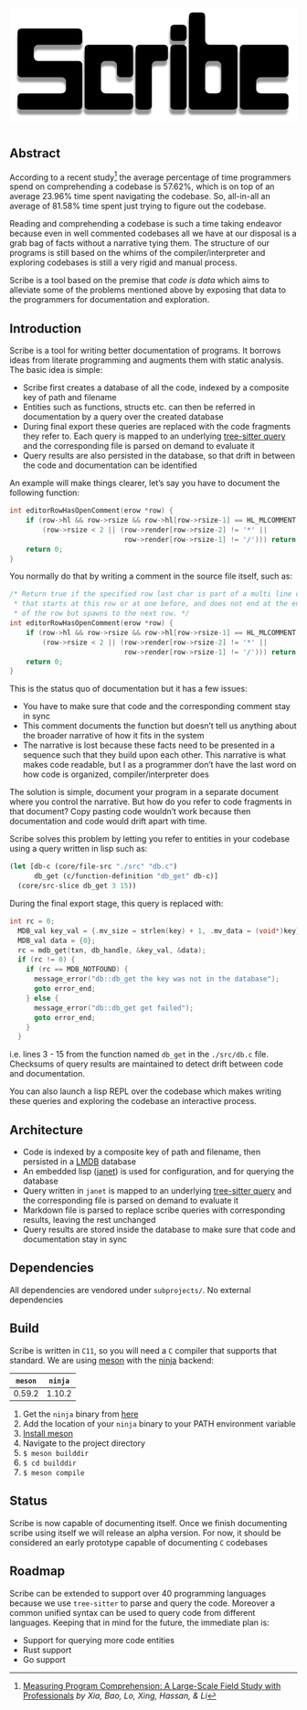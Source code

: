 ![Scribe](logo.png)
# 

## Abstract
According to a recent study[^1] the average percentage of time programmers spend on comprehending a codebase is 57.62%, which is on top of an average 23.96% time spent navigating the codebase. So, all-in-all an average of 81.58% time spent just trying to figure out the codebase.

Reading and comprehending a codebase is such a time taking endeavor because even in well commented codebases all we have at our disposal is a grab bag of facts without a narrative tying them. The structure of our programs is still based on the whims of the compiler/interpreter and exploring codebases is still a very rigid and manual process.

Scribe is a tool based on the premise that _code is data_ which aims to alleviate some of the problems mentioned above by exposing that data to the programmers for documentation and exploration.

## Introduction
Scribe is a tool for writing better documentation of programs. It borrows ideas from literate programming and augments them with static analysis.\
The basic idea is simple:
- Scribe first creates a database of all the code, indexed by a composite key of path and filename
- Entities such as functions, structs etc. can then be referred in documentation by a query over the created database
- During final export these queries are replaced with the code fragments they refer to. Each query is mapped to an underlying [tree-sitter query](https://tree-sitter.github.io/tree-sitter/using-parsers#pattern-matching-with-queries) and the corresponding file is parsed on demand to evaluate it
- Query results are also persisted in the database, so that drift in between the code and documentation can be identified

An example will make things clearer, let’s say you have to document the following function:

```c
int editorRowHasOpenComment(erow *row) {
    if (row->hl && row->rsize && row->hl[row->rsize-1] == HL_MLCOMMENT &&
        (row->rsize < 2 || (row->render[row->rsize-2] != '*' ||
                            row->render[row->rsize-1] != '/'))) return 1;
    return 0;
}
```
You normally do that by writing a comment in the source file itself, such as:
```c
/* Return true if the specified row last char is part of a multi line comment
 * that starts at this row or at one before, and does not end at the end
 * of the row but spawns to the next row. */
int editorRowHasOpenComment(erow *row) {
    if (row->hl && row->rsize && row->hl[row->rsize-1] == HL_MLCOMMENT &&
        (row->rsize < 2 || (row->render[row->rsize-2] != '*' ||
                            row->render[row->rsize-1] != '/'))) return 1;
    return 0;
}
```
This is the status quo of documentation but it has a few issues:
- You have to make sure that code and the corresponding comment stay in sync
- This comment documents the function but doesn’t tell us anything about the broader narrative of how it fits in the system
- The narrative is lost because these facts need to be presented in a sequence such that they build upon each other. This narrative is what makes code readable, but I as a programmer don’t have the last word on how code is organized, compiler/interpreter does

The solution is simple, document your program in a separate document where you control the narrative. But how do you refer to code fragments in that document? Copy pasting code wouldn’t work because then documentation and code would drift apart with time.

Scribe solves this problem by letting you refer to entities in your codebase using a query written in lisp such as:
```clojure
(let [db-c (core/file-src "./src" "db.c")
      db_get (c/function-definition "db_get" db-c)]
  (core/src-slice db_get 3 15))
```
During the final export stage, this query is replaced with:
```c
int rc = 0;
  MDB_val key_val = {.mv_size = strlen(key) + 1, .mv_data = (void*)key};
  MDB_val data = {0};
  rc = mdb_get(txn, db_handle, &key_val, &data);
  if (rc != 0) {
    if (rc == MDB_NOTFOUND) {
      message_error("db::db_get the key was not in the database");
      goto error_end;
    } else {
      message_error("db::db_get get failed");
      goto error_end;
    }
  }
```
i.e. lines 3 - 15 from the function named `db_get` in the `./src/db.c` file. Checksums of query results are maintained to detect drift between code and documentation.

You can also launch a lisp REPL over the codebase which makes writing these queries and exploring the codebase an interactive process.

## Architecture
- Code is indexed by a composite key of path and filename, then persisted in a [LMDB](http://www.lmdb.tech/doc/) database
- An embedded lisp ([janet](https://janet-lang.org/)) is used for configuration, and for querying the database
- Query written in `janet` is mapped to an underlying [tree-sitter query](https://tree-sitter.github.io/tree-sitter/using-parsers#pattern-matching-with-queries) and the corresponding file is parsed on demand to evaluate it
- Markdown file is parsed to replace scribe queries with corresponding results, leaving the rest unchanged
- Query results are stored inside the database to make sure that code and documentation stay in sync

## Dependencies
All dependencies are vendored under `subprojects/`. No external dependencies 

## Build
Scribe is written in `C11`, so you will need a `C` compiler that supports that standard.
We are using [meson](https://mesonbuild.com/) with the [ninja](https://ninja-build.org/) backend:

| `meson`       | `ninja`       |
| ------------- | ------------- |
| 0.59.2        | 1.10.2        |

1. Get the `ninja` binary from [here](https://github.com/ninja-build/ninja/releases)
2. Add the location of your `ninja` binary to your PATH environment variable
3. [Install meson](https://mesonbuild.com/Quick-guide.html)
4. Navigate to the project directory
5. `$ meson builddir`
6. `$ cd builddir`
7. `$ meson compile`

## Status
Scribe is now capable of documenting itself. Once we finish documenting scribe using itself we will release an alpha version.
For now, it should be considered an early prototype capable of documenting `C` codebases

## Roadmap
Scribe can be extended to support over 40 programming languages because we use `tree-sitter` to parse and query the code. Moreover a common unified syntax can be used to query code from different languages. Keeping that in mind for the future, the immediate plan is:
- Support for querying more code entities
- Rust support
- Go support

[^1]: [Measuring Program Comprehension: A Large-Scale Field Study with Professionals](https://ieeexplore.ieee.org/document/7997917) _by Xia, Bao, Lo, Xing, Hassan, & Li_